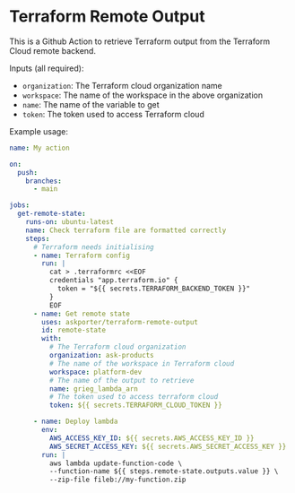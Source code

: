 # Terraform Remote Output

This is a Github Action to retrieve Terraform output from the Terraform Cloud remote backend.

Inputs (all required):
- `organization`: The Terraform cloud organization name
- `workspace`: The name of the workspace in the above organization
- `name`: The name of the variable to get
- `token`: The token used to access Terraform cloud

Example usage:

```yaml
name: My action

on:
  push:
    branches:
      - main

jobs:
  get-remote-state:
    runs-on: ubuntu-latest
    name: Check terraform file are formatted correctly
    steps:
      # Terraform needs initialising
      - name: Terraform config
        run: |
          cat > .terraformrc <<EOF
          credentials "app.terraform.io" {
            token = "${{ secrets.TERRAFORM_BACKEND_TOKEN }}"
          }
          EOF
      - name: Get remote state
        uses: askporter/terraform-remote-output
        id: remote-state
        with:
          # The Terraform cloud organization
          organization: ask-products
          # The name of the workspace in Terraform cloud
          workspace: platform-dev
          # The name of the output to retrieve
          name: grieg_lambda_arn
          # The token used to access terraform cloud
          token: ${{ secrets.TERRAFORM_CLOUD_TOKEN }}

      - name: Deploy lambda
        env:
          AWS_ACCESS_KEY_ID: ${{ secrets.AWS_ACCESS_KEY_ID }}
          AWS_SECRET_ACCESS_KEY: ${{ secrets.AWS_SECRET_ACCESS_KEY }}
        run: |
          aws lambda update-function-code \
          --function-name ${{ steps.remote-state.outputs.value }} \
          --zip-file fileb://my-function.zip
```
